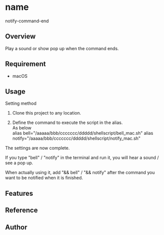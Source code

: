 # name
notify-command-end

## Overview
Play a sound or show pop up when the command ends.

## Requirement
- macOS

## Usage
Setting method
1. Clone this project to any location.

2. Define the command to execute the script in the alias.<br>
As below<br>
alias bell="/aaaaa/bbb/ccccccc/ddddd/shellscript/bell_mac.sh"
alias notify="/aaaaa/bbb/ccccccc/ddddd/shellscript/notify_mac.sh"

The settings are now complete.

If you type "bell" / "notify" in the terminal and run it, you will hear a sound / see a pop up.

When actually using it, add "&& bell" / "&& notify" after the command you want to be notified when it is finished.

## Features

## Reference

## Author
